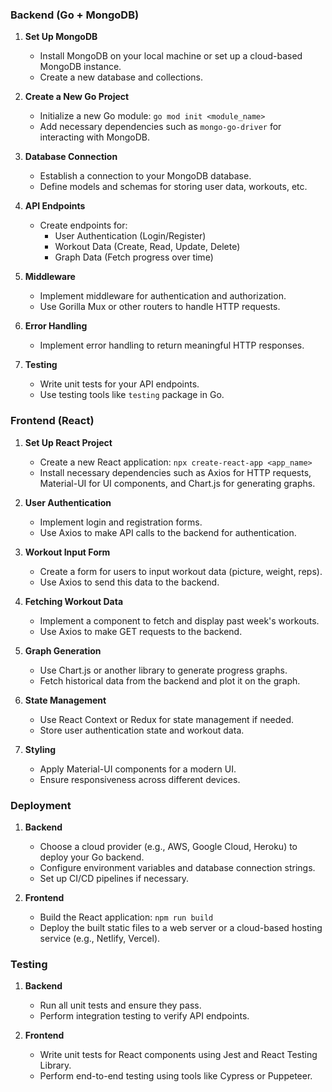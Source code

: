 ### Backend (Go + MongoDB)

1. **Set Up MongoDB**
   - Install MongoDB on your local machine or set up a cloud-based MongoDB instance.
   - Create a new database and collections.

2. **Create a New Go Project**
   - Initialize a new Go module: `go mod init <module_name>`
   - Add necessary dependencies such as `mongo-go-driver` for interacting with MongoDB.

3. **Database Connection**
   - Establish a connection to your MongoDB database.
   - Define models and schemas for storing user data, workouts, etc.

4. **API Endpoints**
   - Create endpoints for:
     - User Authentication (Login/Register)
     - Workout Data (Create, Read, Update, Delete)
     - Graph Data (Fetch progress over time)

5. **Middleware**
   - Implement middleware for authentication and authorization.
   - Use Gorilla Mux or other routers to handle HTTP requests.

6. **Error Handling**
   - Implement error handling to return meaningful HTTP responses.

7. **Testing**
   - Write unit tests for your API endpoints.
   - Use testing tools like `testing` package in Go.

### Frontend (React)

1. **Set Up React Project**
   - Create a new React application: `npx create-react-app <app_name>`
   - Install necessary dependencies such as Axios for HTTP requests, Material-UI for UI components, and Chart.js for generating graphs.

2. **User Authentication**
   - Implement login and registration forms.
   - Use Axios to make API calls to the backend for authentication.

3. **Workout Input Form**
   - Create a form for users to input workout data (picture, weight, reps).
   - Use Axios to send this data to the backend.

4. **Fetching Workout Data**
   - Implement a component to fetch and display past week's workouts.
   - Use Axios to make GET requests to the backend.

5. **Graph Generation**
   - Use Chart.js or another library to generate progress graphs.
   - Fetch historical data from the backend and plot it on the graph.

6. **State Management**
   - Use React Context or Redux for state management if needed.
   - Store user authentication state and workout data.

7. **Styling**
   - Apply Material-UI components for a modern UI.
   - Ensure responsiveness across different devices.

### Deployment

1. **Backend**
   - Choose a cloud provider (e.g., AWS, Google Cloud, Heroku) to deploy your Go backend.
   - Configure environment variables and database connection strings.
   - Set up CI/CD pipelines if necessary.

2. **Frontend**
   - Build the React application: `npm run build`
   - Deploy the built static files to a web server or a cloud-based hosting service (e.g., Netlify, Vercel).

### Testing

1. **Backend**
   - Run all unit tests and ensure they pass.
   - Perform integration testing to verify API endpoints.

2. **Frontend**
   - Write unit tests for React components using Jest and React Testing Library.
   - Perform end-to-end testing using tools like Cypress or Puppeteer.
